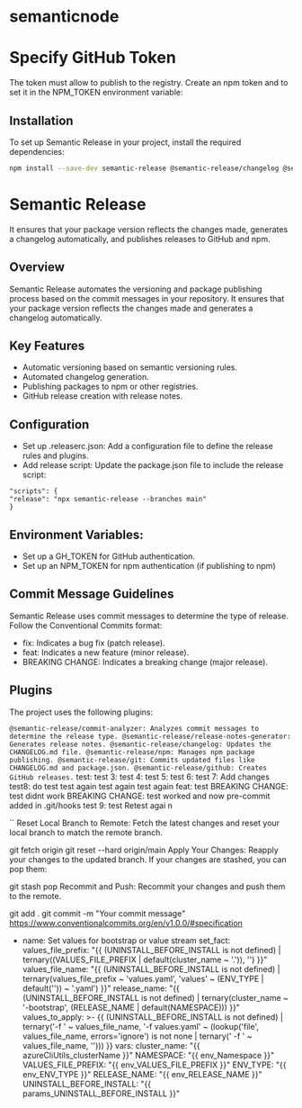 # semanticnode

# Specify GitHub Token
The token must allow to publish to the registry.
Create an npm token and to set it in the NPM_TOKEN environment variable:
## Installation
To set up Semantic Release in your project, install the required dependencies:

```bash
npm install --save-dev semantic-release @semantic-release/changelog @semantic-release/git @semantic-release/npm
```
# Semantic Release
It ensures that your package version reflects the changes made, generates a changelog automatically, and publishes releases to GitHub and npm.
## Overview
Semantic Release automates the versioning and package publishing process based on the commit messages in your repository. 
It ensures that your package version reflects the changes made and generates a changelog automatically.

## Key Features
- Automatic versioning based on semantic versioning rules.
- Automated changelog generation.
- Publishing packages to npm or other registries.
- GitHub release creation with release notes.

## Configuration
- Set up .releaserc.json: Add a configuration file to define the release rules and plugins.
- Add release script: Update the package.json file to include the release script:
```
"scripts": {
"release": "npx semantic-release --branches main"
}
```
## Environment Variables:
- Set up a GH_TOKEN for GitHub authentication.
- Set up an NPM_TOKEN for npm authentication (if publishing to npm)

## Commit Message Guidelines
Semantic Release uses commit messages to determine the type of release. Follow the Conventional Commits format:


- fix: Indicates a bug fix (patch release).
- feat: Indicates a new feature (minor release).
- BREAKING CHANGE: Indicates a breaking change (major release).
## Plugins
The project uses the following plugins:

``
@semantic-release/commit-analyzer: Analyzes commit messages to determine the release type.
@semantic-release/release-notes-generator: Generates release notes.
@semantic-release/changelog: Updates the CHANGELOG.md file.
@semantic-release/npm: Manages npm package publishing.
@semantic-release/git: Commits updated files like CHANGELOG.md and package.json.
@semantic-release/github: Creates GitHub releases.
``
test:
test 3:
test 4:
test 5:
test 6:
test 7: Add changes
test8: do test
test again test again test again
feat: test
BREAKING CHANGE: test didnt work
BREAKING CHANGE: test worked and now pre-commit added in .git/hooks
test 9: test
Retest agai n

``
Reset Local Branch to Remote: Fetch the latest changes and reset your local branch to match the remote branch.


git fetch origin
git reset --hard origin/main
Apply Your Changes: Reapply your changes to the updated branch. If your changes are stashed, you can pop them:


git stash pop
Recommit and Push: Recommit your changes and push them to the remote.


git add .
git commit -m "Your commit message"
https://www.conventionalcommits.org/en/v1.0.0/#specification


- name: Set values for bootstrap or value stream
  set_fact:
    values_file_prefix: "{{ (UNINSTALL_BEFORE_INSTALL is not defined) | ternary((VALUES_FILE_PREFIX | default(cluster_name ~ '.')), '') }}"
    values_file_name: "{{ (UNINSTALL_BEFORE_INSTALL is not defined) | ternary(values_file_prefix ~ 'values.yaml', 'values' ~ (ENV_TYPE | default('')) ~ '.yaml') }}"
    release_name: "{{ (UNINSTALL_BEFORE_INSTALL is not defined) | ternary(cluster_name ~ '-bootstrap', (RELEASE_NAME | default(NAMESPACE))) }}"
    values_to_apply: >-
      {{ (UNINSTALL_BEFORE_INSTALL is not defined)
        | ternary('-f ' ~ values_file_name,
                  '-f values.yaml' ~ (lookup('file', values_file_name, errors='ignore') is not none | ternary(' -f ' ~ values_file_name, '')))
      }}
  vars:
    cluster_name: "{{ azureCliUtils_clusterName }}"
    NAMESPACE: "{{ env_Namespace }}"
    VALUES_FILE_PREFIX: "{{ env_VALUES_FILE_PREFIX }}"
    ENV_TYPE: "{{ env_ENV_TYPE }}"
    RELEASE_NAME: "{{ env_RELEASE_NAME }}"
    UNINSTALL_BEFORE_INSTALL: "{{ params_UNINSTALL_BEFORE_INSTALL }}"

